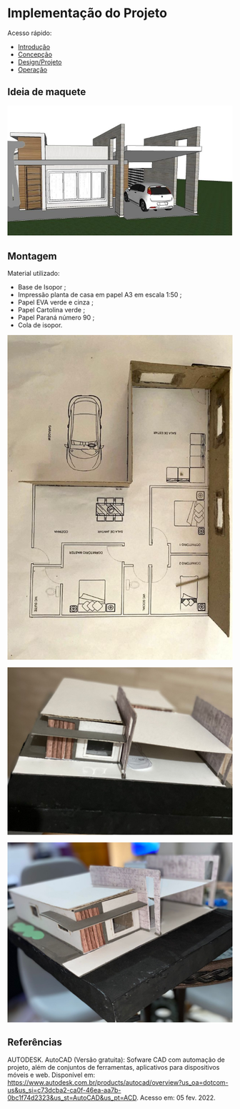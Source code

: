 # Implementação do Projeto
Acesso rápido:  
 - [Introdução](./introdução.md)
  - [Concepção](./concepção.md)
  - [Design/Projeto](./design.md)
  - [Operação](./operação.md)


## Ideia de maquete


![Diagrama](https://github.com/thaislisatchok/Projeto-Integrador-II/blob/main/figuras.md/maquete%20residencial.png)

## Montagem 
 Material utilizado:
 
- Base de Isopor ;
 - Impressão planta de casa em papel A3 em escala 1:50 ;
 - Papel EVA verde e cinza ; 
 - Papel Cartolina verde ; 
- Papel Paraná número 90 ; 
- Cola de isopor.

 
![Diagrama](https://github.com/thaislisatchok/Projeto-Integrador-II/blob/main/figuras.md/maquete1.jpg)

![Diagrama](https://github.com/thaislisatchok/Projeto-Integrador-II/blob/main/figuras.md/maquete2.jpg)

![Diagrama](https://github.com/thaislisatchok/Projeto-Integrador-II/blob/main/figuras.md/maquete3.jpg)

## Referências

AUTODESK. AutoCAD (Versão gratuita): Sofware CAD com automação de projeto, além de conjuntos de ferramentas, aplicativos para dispositivos móveis e web. Disponível em: https://www.autodesk.com.br/products/autocad/overview?us_oa=dotcom-us&us_si=c73dcba2-ca0f-46ea-aa7b-0bc1f74d2323&us_st=AutoCAD&us_pt=ACD. Acesso em: 05 fev. 2022.
